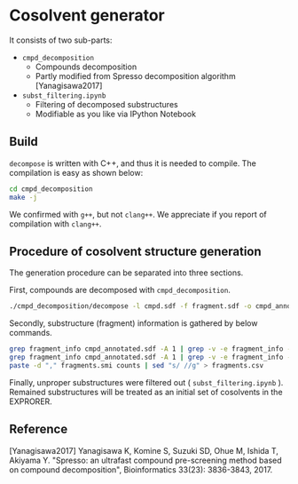 # Cosolvent generator

It consists of two sub-parts:

- `cmpd_decomposition`
  - Compounds decomposition
  - Partly modified from Spresso decomposition algorithm [Yanagisawa2017]
- `subst_filtering.ipynb`
  - Filtering of decomposed substructures
  - Modifiable as you like via IPython Notebook 

## Build
`decompose` is written with C++, and thus it is needed to compile. The compilation is easy as shown below:

```bash
cd cmpd_decomposition
make -j
```

We confirmed with `g++`, but not `clang++`. We appreciate if you report of compilation with `clang++`.

## Procedure of cosolvent structure generation
The generation procedure can be separated into three sections.

First, compounds are decomposed with `cmpd_decomposition`.

```bash
./cmpd_decomposition/decompose -l cmpd.sdf -f fragment.sdf -o cmpd_annotated.sdf
```

Secondly, substructure (fragment) information is gathered by below commands.

```bash
grep fragment_info cmpd_annotated.sdf -A 1 | grep -v -e fragment_info -e "--" | sed "s/,/\n/g" | sort | uniq -c | sort -nr | cut -c9- > fragments.smi
grep fragment_info cmpd_annotated.sdf -A 1 | grep -v -e fragment_info -e "--" | sed "s/,/\n/g" | sort | uniq -c | sort -nr | cut -c1-8 > counts
paste -d "," fragments.smi counts | sed "s/ //g" > fragments.csv
```

Finally, unproper substructures were filtered out ( `subst_filtering.ipynb` ). Remained substructures will be treated as an initial set of cosolvents in the EXPRORER. 


## Reference
[Yanagisawa2017] Yanagisawa K, Komine S, Suzuki SD, Ohue M, Ishida T, Akiyama Y. "Spresso: an ultrafast compound pre-screening method based on compound decomposition", Bioinformatics 33(23): 3836-3843, 2017.
